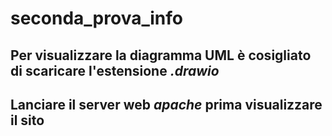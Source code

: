 # seconda_prova_info

## Per visualizzare la diagramma UML è cosigliato di scaricare l'estensione *.drawio*

## Lanciare il server web *apache* prima visualizzare il sito 
